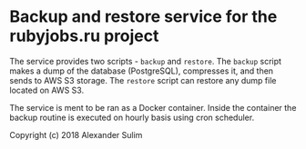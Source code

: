 # Backup and restore service for the rubyjobs.ru project

The service provides two scripts - `backup` and `restore`. The `backup` script
makes a dump of the database (PostgreSQL), compresses it, and then sends to
AWS S3 storage. The `restore` script can restore any dump file located
on AWS S3.

The service is ment to be ran as a Docker container. Inside the container
the backup routine is executed on hourly basis using cron scheduler.

Copyright (c) 2018 Alexander Sulim
